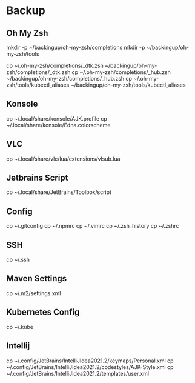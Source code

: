 # Backup

## Oh My Zsh
mkdir -p ~/backingup/oh-my-zsh/completions
mkdir -p ~/backingup/oh-my-zsh/tools

cp ~/.oh-my-zsh/completions/_dtk.zsh ~/backingup/oh-my-zsh/completions/_dtk.zsh
cp ~/.oh-my-zsh/completions/_hub.zsh ~/backingup/oh-my-zsh/completions/_hub.zsh
cp ~/.oh-my-zsh/tools/kubectl_aliases ~/backingup/oh-my-zsh/tools/kubectl_aliases

## Konsole
cp ~/.local/share/konsole/AJK.profile 
cp ~/.local/share/konsole/Edna.colorscheme 

## VLC
cp ~/.local/share/vlc/lua/extensions/vlsub.lua 

## Jetbrains Script
cp ~/.local/share/JetBrains/Toolbox/script 

## Config
cp ~/.gitconfig 
cp ~/.npmrc 
cp ~/.vimrc 
cp ~/.zsh_history 
cp ~/.zshrc 

## SSH
cp ~/.ssh 

## Maven Settings
cp ~/.m2/settings.xml 

## Kubernetes Config
cp ~/.kube 

## Intellij
cp ~/.config/JetBrains/IntelliJIdea2021.2/keymaps/Personal.xml 
cp ~/.config/JetBrains/IntelliJIdea2021.2/codestyles/AJK-Style.xml 
cp ~/.config/JetBrains/IntelliJIdea2021.2/templates/user.xml 
